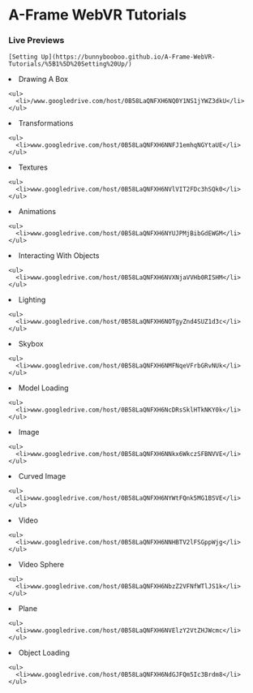 # A-Frame WebVR Tutorials
### Live Previews
    [Setting Up](https://bunnybooboo.github.io/A-Frame-WebVR-Tutorials/%5B1%5D%20Setting%20Up/)

  <li>
    Drawing A Box

    <ul>
      <li>/www.googledrive.com/host/0B58LaQNFXH6NQ0Y1NS1jYWZ3dkU</li>
    </ul>
  </li>

  <li>
    Transformations

    <ul>
      <li>www.googledrive.com/host/0B58LaQNFXH6NNFJ1emhqNGYtaUE</li>
    </ul>
  </li>

  <li>
    Textures

    <ul>
      <li>www.googledrive.com/host/0B58LaQNFXH6NVlVIT2FDc3hSQk0</li>
    </ul>
  </li>

  <li>
    Animations

    <ul>
      <li>www.googledrive.com/host/0B58LaQNFXH6NYUJPMjBibGdEWGM</li>
    </ul>
  </li>

  <li>
    Interacting With Objects

    <ul>
      <li>www.googledrive.com/host/0B58LaQNFXH6NVXNjaVVHb0RISHM</li>
    </ul>
  </li>

  <li>
    Lighting

    <ul>
      <li>www.googledrive.com/host/0B58LaQNFXH6NOTgyZnd4SUZ1d3c</li>
    </ul>
  </li>

  <li>
    Skybox

    <ul>
      <li>www.googledrive.com/host/0B58LaQNFXH6NMFNqeVFrbGRvNUk</li>
    </ul>
  </li>

  <li>
    Model Loading

    <ul>
      <li>www.googledrive.com/host/0B58LaQNFXH6NcDRsSklHTkNKY0k</li>
    </ul>
  </li>

  <li>
    Image

    <ul>
      <li>www.googledrive.com/host/0B58LaQNFXH6NNkx6WkczSFBNVVE</li>
    </ul>
  </li>

  <li>
    Curved Image

    <ul>
      <li>www.googledrive.com/host/0B58LaQNFXH6NYWtFQnk5MG1BSVE</li>
    </ul>
  </li>

  <li>
    Video

    <ul>
      <li>www.googledrive.com/host/0B58LaQNFXH6NNHBTV2lFSGppWjg</li>
    </ul>
  </li>

  <li>
    Video Sphere

    <ul>
      <li>www.googledrive.com/host/0B58LaQNFXH6NbzZ2VFNfWTlJS1k</li>
    </ul>
  </li>

  <li>
    Plane

    <ul>
      <li>www.googledrive.com/host/0B58LaQNFXH6NVElzY2VtZHJWcmc</li>
    </ul>
  </li>

  <li>
    Object Loading

    <ul>
      <li>www.googledrive.com/host/0B58LaQNFXH6NdGJFQm5Ic3Brdm8</li>
    </ul>
  </li>
